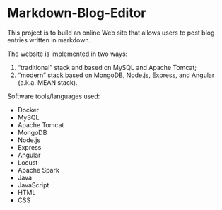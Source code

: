 # Markdown-Blog-Editor

This project is to build an online Web site that allows users to post blog entries written in markdown. 

The website is implemented in two ways:
1. “traditional” stack and based on MySQL and Apache Tomcat;
2. “modern” stack based on MongoDB, Node.js, Express, and Angular (a.k.a. MEAN stack).

Software tools/languages used:
- Docker
- MySQL
- Apache Tomcat
- MongoDB
- Node.js
- Express
- Angular
- Locust
- Apache Spark
- Java
- JavaScript
- HTML
- CSS
